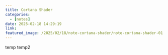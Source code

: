 ```yaml
---
title: Cortana Shader
categories:
  - [notes]
date: 2025-02-18 14:29:19
link:
featured_image: /2025/02/18/note-cortana-shader/note-cortana-shader-01.mp4
---
```


temp
temp2